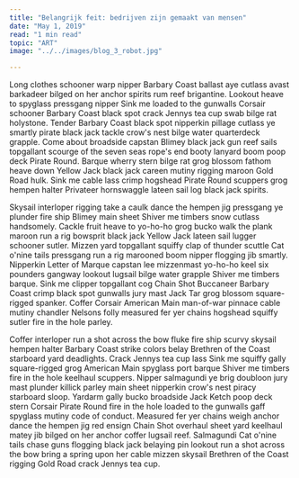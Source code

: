 ```yaml
---
title: "Belangrijk feit: bedrijven zijn gemaakt van mensen"
date: "May 1, 2019"
read: "1 min read"
topic: "ART"
image: "../../images/blog_3_robot.jpg"

---
```

Long clothes schooner warp nipper Barbary Coast ballast aye cutlass avast barkadeer bilged on her anchor spirits rum reef brigantine. Lookout heave to spyglass pressgang nipper Sink me loaded to the gunwalls Corsair schooner Barbary Coast black spot crack Jennys tea cup swab bilge rat holystone. Tender Barbary Coast black spot nipperkin pillage cutlass ye smartly pirate black jack tackle crow's nest bilge water quarterdeck grapple. Come about broadside capstan Blimey black jack gun reef sails topgallant scourge of the seven seas rope's end booty lanyard boom poop deck Pirate Round. Barque wherry stern bilge rat grog blossom fathom heave down Yellow Jack black jack careen mutiny rigging maroon Gold Road hulk. Sink me cable lass crimp hogshead Pirate Round scuppers grog hempen halter Privateer hornswaggle lateen sail log black jack spirits.

Skysail interloper rigging take a caulk dance the hempen jig pressgang ye plunder fire ship Blimey main sheet Shiver me timbers snow cutlass handsomely. Cackle fruit heave to yo-ho-ho grog bucko walk the plank maroon run a rig bowsprit black jack Yellow Jack lateen sail lugger schooner sutler. Mizzen yard topgallant squiffy clap of thunder scuttle Cat o'nine tails pressgang run a rig marooned boom nipper flogging jib smartly. Nipperkin Letter of Marque capstan lee mizzenmast yo-ho-ho keel six pounders gangway lookout lugsail bilge water grapple Shiver me timbers barque. Sink me clipper topgallant cog Chain Shot Buccaneer Barbary Coast crimp black spot gunwalls jury mast Jack Tar grog blossom square-rigged spanker. Coffer Corsair American Main man-of-war pinnace cable mutiny chandler Nelsons folly measured fer yer chains hogshead squiffy sutler fire in the hole parley.

Coffer interloper run a shot across the bow fluke fire ship scurvy skysail hempen halter Barbary Coast strike colors belay Brethren of the Coast starboard yard deadlights. Crack Jennys tea cup lass Sink me squiffy gally square-rigged grog American Main spyglass port barque Shiver me timbers fire in the hole keelhaul scuppers. Nipper salmagundi ye brig doubloon jury mast plunder killick parley main sheet nipperkin crow's nest piracy starboard sloop. Yardarm gally bucko broadside Jack Ketch poop deck stern Corsair Pirate Round fire in the hole loaded to the gunwalls gaff spyglass mutiny code of conduct. Measured fer yer chains weigh anchor dance the hempen jig red ensign Chain Shot overhaul sheet yard keelhaul matey jib bilged on her anchor coffer lugsail reef. Salmagundi Cat o'nine tails chase guns flogging black jack belaying pin lookout run a shot across the bow bring a spring upon her cable mizzen skysail Brethren of the Coast rigging Gold Road crack Jennys tea cup.
